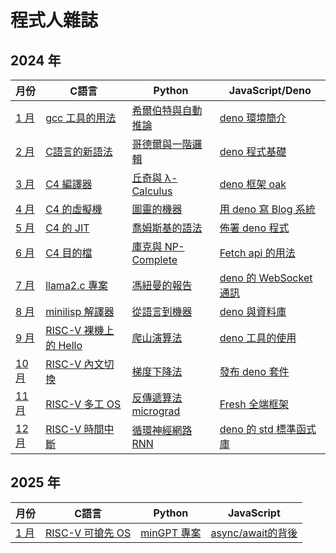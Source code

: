 # 程式人雜誌

## 2024 年

月份                 | C語言 | Python | JavaScript/Deno
---------------------------|------|--------|--------------------------------------
[1 月](2024/01/)   | [gcc 工具的用法](2024/01/c/README.md) | [希爾伯特與自動推論](2024/01/python/README.md) | [deno 環境簡介](2024/01/javascript/README.md)
[2 月](2024/02/)   | [C語言的新語法](2024/02/c/README.md) | [哥德爾與一階邏輯](2024/02/python/README.md) | [deno 程式基礎](2024/02/javascript/README.md)
[3 月](2024/03/)   | [C4 編譯器](2024/03/c/README.md) | [丘奇與 λ-Calculus](2024/03/python/README.md) | [deno 框架 oak](2024/03/javascript/README.md)
[4 月](2024/04/)   | [C4 的虛擬機](2024/04/c/README.md) | [圖靈的機器](2024/04/python/README.md) | [用 deno 寫 Blog 系統](2024/04/javascript/README.md)
[5 月](2024/05/)   | [C4 的 JIT](2024/05/c/README.md) | [喬姆斯基的語法](2024/05/python/README.md) | [佈署 deno 程式](2024/05/javascript/README.md)
[6 月](2024/06/)   | [C4 目的檔](2024/06/c/README.md) | [庫克與 NP-Complete](2024/06/python/README.md) | [Fetch api 的用法](2024/06/javascript/README.md)
[7 月](2024/07/)   | [llama2.c 專案](2024/07/c/README.md) | [馮紐曼的報告](2024/07/python/README.md) | [deno 的 WebSocket 通訊](2024/07/javascript/README.md)
[8 月](2024/08/)   | [minilisp 解譯器](2024/08/c/README.md) | [從語言到機器](2024/08/python/README.md) | [deno 與資料庫](2024/08/javascript/README.md)
[9 月](2024/09/)   | [RISC-V 裸機上的 Hello](2024/09/c/README.md) | [爬山演算法](2024/09/python/README.md) | [deno 工具的使用](2024/09/javascript/README.md)
[10 月](2024/10/)   | [RISC-V 內文切換](2024/10/c/README.md) | [梯度下降法](2024/10/python/README.md) | [發布 deno 套件](2024/10/javascript/README.md)
[11 月](2024/11/)   | [RISC-V 多工 OS](2024/11/c/README.md) | [反傳遞算法 micrograd](2024/11/python/README.md) | [Fresh 全端框架](2024/11/javascript/README.md)
[12 月](2024/12/)   | [RISC-V 時間中斷](2024/12/c/README.md) | [循環神經網路 RNN](2024/12/python/README.md) | [deno 的 std 標準函式庫](2024/12/javascript/README.md)

## 2025 年

月份                 | C語言 | Python | JavaScript
---------------------------|------|--------|--------------------------------------
[1 月](2024/01/)   | [RISC-V 可搶先 OS](2024/01/c/README.md) | [minGPT 專案](2024/01/python/README.md) | [async/await的背後](2024/01/javascript/README.md)
